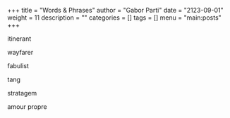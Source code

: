 +++
title = "Words & Phrases"
author = "Gabor Parti"
date = "2123-09-01"
weight = 11
description = ""
categories = []
tags = []
menu = "main:posts"
+++

itinerant

wayfarer

fabulist

tang

stratagem

amour propre
